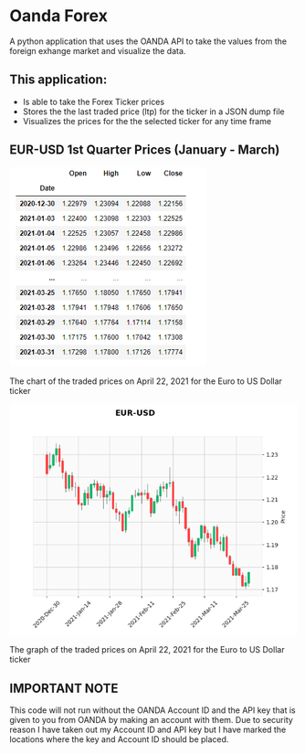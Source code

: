 # Oanda Forex
A python application that uses the OANDA API to take the values from the foreign exhange market and visualize the data.

## This application:
  - Is able to take the Forex Ticker prices
  - Stores the the last traded price (ltp) for the ticker in a JSON dump file
  - Visualizes the prices for the the selected ticker for any time frame

## EUR-USD 1st Quarter Prices (January - March)

![alt text](https://github.com/evarghese563/Oanda-Forex/blob/main/Images/prices.png?raw=true)

The chart of the traded prices on April 22, 2021 for the Euro to US Dollar ticker


![alt text](https://github.com/evarghese563/Oanda-Forex/blob/main/Images/Candlestick.png?raw=true)

The graph of the traded prices on April 22, 2021 for the Euro to US Dollar ticker

## IMPORTANT NOTE
This code will not run without the OANDA Account ID and the API key that is given to you from OANDA by making an account with them. Due to security reason I have taken out my Account ID and API key but I have marked the locations where the key and Account ID should be placed.
